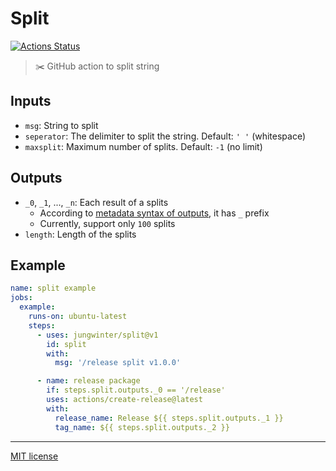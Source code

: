# Split

[![Actions Status](https://github.com/jungwinter/split/workflows/ci/badge.svg)](https://github.com/jungwinter/split/actions)

> ✂️ GitHub action to split string

## Inputs

- `msg`: String to split
- `seperator`: The delimiter to split the string. Default: `' '` (whitespace)
- `maxsplit`: Maximum number of splits. Default: `-1` (no limit)

## Outputs

- `_0`, `_1`, ..., `_n`: Each result of a splits
  - According to [metadata syntax of outputs], it has `_` prefix
  - Currently, support only `100` splits
- `length`: Length of the splits

## Example

```yaml
name: split example
jobs:
  example:
    runs-on: ubuntu-latest
    steps:
      - uses: jungwinter/split@v1
        id: split
        with:
          msg: '/release split v1.0.0'

      - name: release package
        if: steps.split.outputs._0 == '/release'
        uses: actions/create-release@latest
        with:
          release_name: Release ${{ steps.split.outputs._1 }}
          tag_name: ${{ steps.split.outputs._2 }}
```

---

[MIT license]


[MIT license]: LICENSE
[metadata syntax of outputs]: https://help.github.com/en/actions/building-actions/metadata-syntax-for-github-actions#outputsoutput_id
